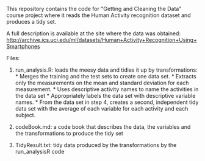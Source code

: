 This repository contains the code for "Getting and Cleaning the Data" course project where it reads the Human Activity recognition dataset and produces a tidy set.

A full description is available at the site where the data was obtained:
http://archive.ics.uci.edu/ml/datasets/Human+Activity+Recognition+Using+Smartphones

Files:
  1.  run_analysis.R: loads the meesy data and tidies it up by transformations:
    * Merges the training and the test sets to create one data set.
    * Extracts only the measurements on the mean and standard deviation for each measurement.
    * Uses descriptive activity names to name the activities in the data set
    * Appropriately labels the data set with descriptive variable names.
    * From the data set in step 4, creates a second, independent tidy data set with the average of each variable for each activity and each subject.
    
  2. codeBook.md: a code book that describes the data, the variables and the transformations to produce the tidy set
  3. TidyResult.txt: tidy data produced by the transformations by the run_analysisR code